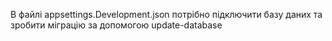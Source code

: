 В файлі appsettings.Development.json
потрібно підключити базу даних та зробити міграцію за допомогою update-database
